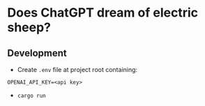 # Does ChatGPT dream of electric sheep?


## Development

- Create `.env` file at project root containing:

```
OPENAI_API_KEY=<api key>
```

- `cargo run`
